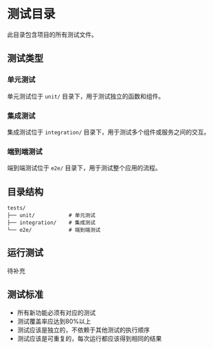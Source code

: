 # 测试目录

此目录包含项目的所有测试文件。

## 测试类型

### 单元测试

单元测试位于 `unit/` 目录下，用于测试独立的函数和组件。

### 集成测试

集成测试位于 `integration/` 目录下，用于测试多个组件或服务之间的交互。

### 端到端测试

端到端测试位于 `e2e/` 目录下，用于测试整个应用的流程。

## 目录结构

```
tests/
├── unit/           # 单元测试
├── integration/    # 集成测试
└── e2e/            # 端到端测试
```

## 运行测试

待补充

## 测试标准

- 所有新功能必须有对应的测试
- 测试覆盖率应达到80%以上
- 测试应该是独立的，不依赖于其他测试的执行顺序
- 测试应该是可重复的，每次运行都应该得到相同的结果
